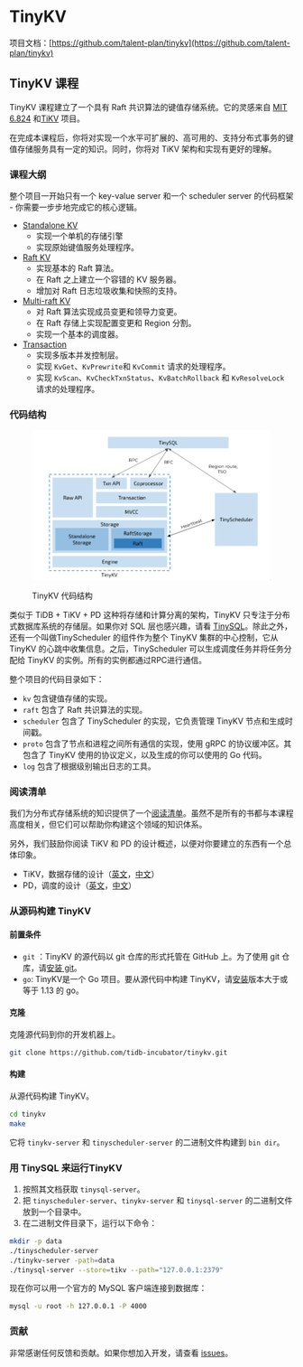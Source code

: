 # TinyKV

项目文档：[https://github.com/talent-plan/tinykv](https://github.com/talent-plan/tinykv)

## TinyKV 课程

TinyKV 课程建立了一个具有 Raft 共识算法的键值存储系统。它的灵感来自 [MIT 6.824](https://pdos.csail.mit.edu/6.824/) 和[TiKV](https://github.com/tikv/tikv) 项目。

在完成本课程后，你将对实现一个水平可扩展的、高可用的、支持分布式事务的键值存储服务具有一定的知识。同时，你将对 TiKV 架构和实现有更好的理解。

### 课程大纲

整个项目一开始只有一个 key-value server 和一个 scheduler server 的代码框架 - 你需要一步步地完成它的核心逻辑。

* [Standalone KV](https://github.com/talent-plan/tinykv/blob/course/doc/project1-StandaloneKV.md)
  * 实现一个单机的存储引擎
  * 实现原始键值服务处理程序。
* [Raft KV](https://github.com/talent-plan/tinykv/blob/course/doc/project2-RaftKV.md)
  * 实现基本的 Raft 算法。&#x20;
  * 在 Raft 之上建立一个容错的 KV 服务器。
  * 增加对 Raft 日志垃圾收集和快照的支持。
* [Multi-raft KV](https://github.com/talent-plan/tinykv/blob/course/doc/project3-MultiRaftKV.md)
  * 对 Raft 算法实现成员变更和领导力变更。
  * 在 Raft 存储上实现配置变更和 Region 分割。
  * 实现一个基本的调度器。
* [Transaction](https://github.com/talent-plan/tinykv/blob/course/doc/project4-Transaction.md)
  * 实现多版本并发控制层。
  * 实现 `KvGet`、`KvPrewrite`和 `KvCommit` 请求的处理程序。
  * 实现 `KvScan`、`KvCheckTxnStatus`、`KvBatchRollback` 和 `KvResolveLock` 请求的处理程序。

### 代码结构

<figure><img src="../../.gitbook/assets/image.png" alt=""><figcaption><p>TinyKV 代码结构</p></figcaption></figure>

类似于 TiDB + TiKV + PD 这种将存储和计算分离的架构，TinyKV 只专注于分布式数据库系统的存储层。如果你对 SQL 层也感兴趣，请看  [TinySQL](https://github.com/tidb-incubator/tinysql)。除此之外，还有一个叫做TinyScheduler 的组件作为整个 TinyKV 集群的中心控制，它从 TinyKV 的心跳中收集信息。之后，TinyScheduler 可以生成调度任务并将任务分配给 TinyKV 的实例。所有的实例都通过RPC进行通信。

整个项目的代码目录如下：

* `kv` 包含键值存储的实现。&#x20;
* `raft` 包含了 Raft 共识算法的实现。&#x20;
* `scheduler` 包含了 TinyScheduler 的实现，它负责管理 TinyKV 节点和生成时间戳。&#x20;
* `proto` 包含了节点和进程之间所有通信的实现，使用 gRPC 的协议缓冲区。其包含了 TinyKV 使用的协议定义，以及生成的你可以使用的 Go 代码。&#x20;
* `log` 包含了根据级别输出日志的工具。

### 阅读清单

我们为分布式存储系统的知识提供了一个[阅读清单](https://github.com/talent-plan/tinykv/blob/course/doc/reading\_list.md)。虽然不是所有的书都与本课程高度相关，但它们可以帮助你构建这个领域的知识体系。

另外，我们鼓励你阅读 TiKV 和 PD 的设计概述，以便对你要建立的东西有一个总体印象。

* TiKV，数据存储的设计（[英文](https://en.pingcap.com/blog/tidb-internal-data-storage)，[中文](https://pingcap.com/zh/blog/tidb-internal-1)）
* PD，调度的设计（[英文](https://en.pingcap.com/blog/tidb-internal-scheduling)，[中文](https://pingcap.com/zh/blog/tidb-internal-3)）

### 从源码构建 TinyKV

#### 前置条件

* `git` ：TinyKV 的源代码以 git 仓库的形式托管在 GitHub 上。为了使用 git 仓库，请[安装 git](https://git-scm.com/downloads)。
* `go`: TinyKV是一个 Go 项目。要从源代码中构建 TinyKV，请[安装](https://golang.org/doc/install)版本大于或等于 1.13 的 go。

#### 克隆

克隆源代码到你的开发机器上。

```bash
git clone https://github.com/tidb-incubator/tinykv.git
```

#### 构建

从源代码构建 TinyKV。

```bash
cd tinykv
make
```

它将 `tinykv-server` 和 `tinyscheduler-server` 的二进制文件构建到 `bin dir`。

### 用 TinySQL 来运行TinyKV

1. 按照其文档获取 `tinysql-server`。&#x20;
2. 把 `tinyscheduler-server`、`tinykv-server` 和 `tinysql-server` 的二进制文件放到一个目录中。&#x20;
3. 在二进制文件目录下，运行以下命令：

```bash
mkdir -p data
./tinyscheduler-server
./tinykv-server -path=data
./tinysql-server --store=tikv --path="127.0.0.1:2379"
```

现在你可以用一个官方的 MySQL 客户端连接到数据库：

```bash
mysql -u root -h 127.0.0.1 -P 4000
```

### 贡献

非常感谢任何反馈和贡献。如果你想加入开发，请查看 [issues](https://github.com/tidb-incubator/tinykv/issues)。
